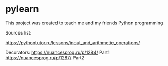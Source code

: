 # pylearn
This project was created to teach me and my friends Python programming

Sources list:

  https://pythontutor.ru/lessons/inout_and_arithmetic_operations/
  
  Decorators: 
    https://nuancesprog.ru/p/1284/ Part1 
    https://nuancesprog.ru/p/1287/ Part2

